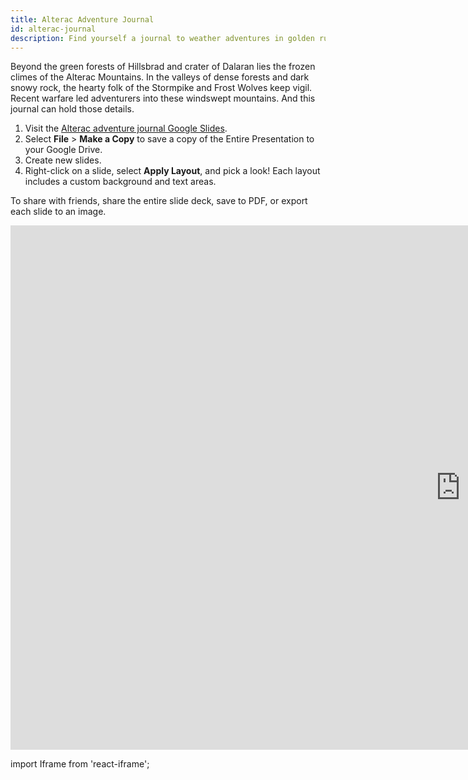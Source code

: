 ```yaml
---
title: Alterac Adventure Journal
id: alterac-journal
description: Find yourself a journal to weather adventures in golden ruins and pirate isles. Google Slides journal series.
---
```


Beyond the green forests of Hillsbrad and crater of Dalaran lies the frozen climes of the Alterac Mountains. In the valleys of dense forests and dark snowy rock, the hearty folk of the Stormpike and Frost Wolves keep vigil. Recent warfare led adventurers into these windswept mountains. And this journal can hold those details.

1. Visit the [Alterac adventure journal Google Slides](https://docs.google.com/presentation/d/1ZLRKFVI2EHZ08aeYP5dJOW-AH6OALjFqBPWSj6UVPnE).
2. Select **File** > **Make a Copy** to save a copy of the Entire Presentation to your Google Drive.
3. Create new slides.
4. Right-click on a slide, select **Apply Layout**, and pick a look! Each layout includes a custom background and text areas.

To share with friends, share the entire slide deck, save to PDF, or export each slide to an image.

<div className='responsive-google-slides'>

<iframe src="https://docs.google.com/presentation/d/e/2PACX-1vQIaJBL0PGS4qr1OMUlWn5mRq0-Jv8VgBVLgy5EAFrtC6DPcvcCb_n_vs5Dy3T9Bm6Za3zEF006soPw/embed?start=false&loop=false&delayms=3000" frameborder="0" width="1440" height="839" allowFullScreen="true" mozallowFullScreen="true" webkitallowFullScreen="true"></iframe>

</div>


import Iframe from 'react-iframe';